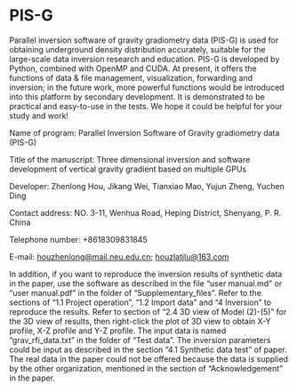 # PIS-G
Parallel inversion software of gravity gradiometry data (PIS-G) is used for obtaining underground density distribution accurately, suitable for the large-scale data inversion research and education. PIS-G is developed by Python, combined with OpenMP and CUDA. At present, it offers the functions of data & file management, visualization, forwarding and inversion; in the future work, more powerful functions would be introduced into this platform by secondary development. It is demonstrated to be practical and easy-to-use in the tests. We hope it could be helpful for your study and work!

Name of program: Parallel Inversion Software of Gravity gradiometry data (PIS-G)

Title of the manuscript: Three dimensional inversion and software development of vertical gravity gradient based on multiple GPUs

Developer: Zhenlong Hou, Jikang Wei, Tianxiao Mao, Yujun Zheng, Yuchen Ding

Contact address: NO. 3-11, Wenhua Road, Heping District, Shenyang, P. R. China


Telephone number: +8618309831845

E-mail: houzhenlong@mail.neu.edu.cn; houzlatjlu@163.com

In addition, if you want to reproduce the inversion results of synthetic data in the paper, use the software as described in the file “user manual.md” or “user manual.pdf” in the folder of “Supplementary_files”. Refer to the sections of “1.1 Project operation”, “1.2 Import data” and “4 Inversion” to reproduce the results. Refer to section of “2.4 3D view of Model (2)-(5)” for the 3D view of results, then right-click the plot of 3D view to obtain X-Y profile, X-Z profile and Y-Z profile. The input data is named “grav_rfi_data.txt” in the folder of “Test data”. The inversion parameters could be input as described in the section “4.1 Synthetic data test” of paper. The real data in the paper could not be offered because the data is supplied by the other organization, mentioned in the section of “Acknowledgement” in the paper.
